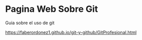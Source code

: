# Pagina Web Sobre Git
Guia sobre el uso de git

https://faberordonez1.github.io/git-y-github/GitProfesional.html
